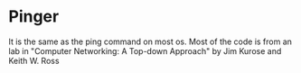 # Pinger
It is the same as the ping command on most os. Most of the code is from an lab in "Computer Networking: A Top-down Approach" by Jim Kurose and Keith W. Ross

